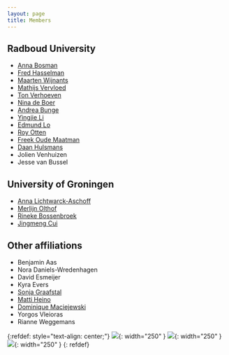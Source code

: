 ```yaml
---
layout: page
title: Members
---
```


## Radboud University

- [Anna Bosman](http://www.ru.nl/personen/bosman-a/)
- [Fred Hasselman](http://www.ru.nl/personen/hasselman-f/)
- [Maarten Wijnants](http://www.ru.nl/personen/wijnants-m/) 
- [Mathijs Vervloed](http://www.ru.nl/personen/vervloed-m/)
- [Ton Verhoeven](http://www.ru.nl/personen/verhoeven-a-b/)
- [Nina de Boer](https://www.ru.nl/personen/boer-n-de)
- [Andrea Bunge](https://www.ru.nl/personen/bunge-a)
- [Yingjie Li](https://www.ru.nl/personen/li-y)
- [Edmund Lo](https://www.ru.nl/personen/lo-t)
- [Roy Otten](https://www.ru.nl/personen/otten-r)
- [Freek Oude Maatman](https://www.ru.nl/personen/oude-maatman-f/)
- [Daan Hulsmans](https://www.ru.nl/personen/hulsmans-d)
- Jolien Venhuizen
- Jesse van Bussel

## University of Groningen

- [Anna Lichtwarck-Aschoff](https://www.rug.nl/staff/a.lichtwarck-aschoff/)
- [Merlijn Olthof](https://www.rug.nl/staff/m.j.olthof/)
- [Rineke Bossenbroek](https://www.rug.nl/staff/r.e.bossenbroek/)
- [Jingmeng Cui](https://www.rug.nl/staff/jingmeng.cui/)

## Other affiliations

- Benjamin Aas
- Nora Daniels-Wredenhagen
- David Esmeijer
- Kyra Evers
- [Sonja Graafstal](https://www.ru.nl/english/people/graafstal-s/)
- [Matti Heino](https://mattiheino.com/)
- [Dominique Maciejewski](https://www.tilburguniversity.edu/staff/d-f-maciejewski)
- Yorgos Vleioras
- Rianne Weggemans


{:refdef: style="text-align: center;"}
![](../assets/img/groupphoto-202311.jpg){: width="250" }
![](../assets/img/groupphoto-202203.png){: width="250" }
![](../assets/img/groupphoto-nodate.png){: width="250" }
{: refdef}